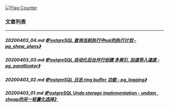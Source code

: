 <a rel="nofollow" href="http://info.flagcounter.com/h9V1"  ><img src="http://s03.flagcounter.com/count/h9V1/bg_FFFFFF/txt_000000/border_CCCCCC/columns_2/maxflags_12/viewers_0/labels_0/pageviews_0/flags_0/"  alt="Flag Counter"  border="0"  ></a>  
  
### 文章列表  
----  
##### 20200403_04.md   [《PostgreSQL 查询当前执行中sql的执行计划 - pg_show_plans》](20200403_04.md)  
##### 20200403_03.md   [《PostgreSQL 自动化后台并行创建 多索引, 加速导入速度 - pg_parallizator》](20200403_03.md)  
##### 20200403_02.md   [《PostgreSQL 日志 ring buffer 功能 - pg_logging》](20200403_02.md)  
##### 20200403_01.md   [《PostgreSQL Undo storage implementation - undam , zheap的另一轻量化选择》](20200403_01.md)  
